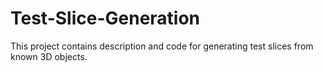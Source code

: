# Test-Slice-Generation
This project contains description and code for generating test slices from known 3D objects.
